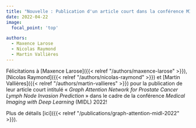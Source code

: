 ```yaml
---
title: "Nouvelle : Publication d'un article court dans la conférence MIDL 2022"
date: 2022-04-22
image:
  focal_point: 'top'

authors:
  - Maxence Larose
  - Nicolas Raymond
  - Martin Vallières
---
```


Félicitations à [Maxence Larose]({{< relref "/authors/maxence-larose" >}}), 
[Nicolas Raymond]({{< relref "/authors/nicolas-raymond" >}}) et
[Martin Vallières]({{< relref "/authors/martin-vallieres" >}}) pour la publication de leur
article court intitulé 
« *Graph Attention Network for Prostate Cancer Lymph Node Invasion Prediction* »
dans le cadre de la conférence *Medical Imaging with Deep Learning* (MIDL) 2022!

Plus de détails [ici]({{< relref "/publications/graph-attention-midl-2022" >}}).
